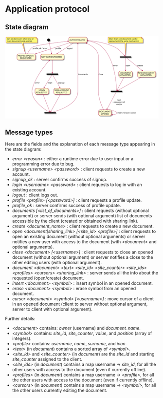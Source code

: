 # Application protocol

## State diagram
![](plantuml/protocol.svg)

## Message types
Here are the fields and the explanation of each message type appearing in the state diagram:
- *error \<reason>* : either a runtime error due to user input or a programming error due to bug.
- *signup \<username> \<password>* : client requests to create a new account.
- *signup_ok* : server confirms success of signup.
- *login \<username> \<password>* : client requests to log in with an existing account.
- *logout* : client logs out.
- *profile \<profile> [\<password>]* : client requests a profile update.
- *profile_ok* : server confirms success of profile update.
- *documents [\<list_of_documents>]* : client requests (without optional argument) or server sends (with optional argument) list of documents accessible by the client (created or obtained with sharing link).
- *create \<document_name>* : client requests to create a new document.
- *open \<document|sharing_link> [\<site_id> \<profile>]* : client requests to open an existing document (without optional arguments) or server notifies a new user with access to the document (with *\<document>* and optional arguments).
- *close \<document> [\<username>]* : client requests to close an opened document (without optional argument) or server notifies a close to the other editing users (with optional argument).
- *document \<document> \<text> \<site_id> \<site_counter> \<site_ids> \<profiles> \<cursors> \<sharing_link>* : server sends all the info about the requested (open/create) document.
- *insert \<document> \<symbol>* : insert symbol in an opened document.
- *erase \<document> \<symbol>* : erase symbol from an opened document.
- *cursor \<document> \<symbol> [\<username>]* : move cursor of a client in an opened document (client to server without optional argument, server to client with optional argument).

Further details:
- *\<document>* contains: *owner* (username) and *document_name*.
- *\<symbol>* contains: *site_id*, *site_counter*, *value*, and *position* (array of integers).
- *\<profile>* contains: *username*, *name*, *surname*, and *icon*.
- *\<text>* (in *document*) contains a sorted array of *\<symbol>*.
- *\<site_id>* and *\<site_counter>* (in *document*) are the *site_id* and starting *site_counter* assigned to the client.
- *\<site_ids>* (in *document*) contains a map username -> *site_id*, for all the other users with access to the document (even if currently offline).
- *\<profiles>* (in *document*) contains a map username -> *\<profile>*, for all the other users with access to the document (even if currently offline).
- *\<cursors>* (in *document*) contains a map username -> *\<symbol>*, for all the other users currently editing the document.
